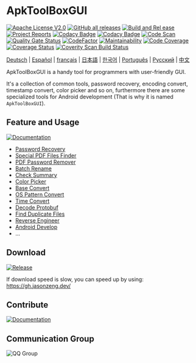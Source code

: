 # ApkToolBoxGUI

[![Apache License V2.0](https://img.shields.io/badge/license-Apache%202-green)](http://www.apache.org/licenses/LICENSE-2.0)
[![GitHub all releases](https://img.shields.io/github/downloads/jiangxincode/ApkToolBoxGUI/total)](https://github.com/jiangxincode/ApkToolBoxGUI/releases)
[![Build and Rel
ease](https://github.com/jiangxincode/ApkToolBoxGUI/actions/workflows/BuildAndRelease.yml/badge.svg)](https://github.com/jiangxincode/ApkToolBoxGUI/actions/workflows/BuildAndRelease.yml)
[![Project Reports](https://img.shields.io/badge/ApkToolBoxGUI-Reports-green.svg)](https://jiangxincode.github.io/ApkToolBoxGUI/project-reports.html)
[![Codacy Badge](https://app.codacy.com/project/badge/Grade/dab038ef9ed04bf1b73bd0031422b814)](https://app.codacy.com/gh/jiangxincode/ApkToolBoxGUI/dashboard?utm_source=gh&utm_medium=referral&utm_content=&utm_campaign=Badge_grade)
[![Codacy Badge](https://app.codacy.com/project/badge/Coverage/dab038ef9ed04bf1b73bd0031422b814)](https://app.codacy.com/gh/jiangxincode/ApkToolBoxGUI/dashboard?utm_source=gh&utm_medium=referral&utm_content=&utm_campaign=Badge_coverage)
[![Code Scan](https://img.shields.io/badge/Github-CodeScan-green)](https://github.com/jiangxincode/ApkToolBoxGUI/security/code-scanning)
[![Quality Gate Status](https://sonarcloud.io/api/project_badges/measure?project=jiangxincode_ApkToolBoxGUI&metric=alert_status)](https://sonarcloud.io/dashboard?id=jiangxincode_ApkToolBoxGUI)
[![CodeFactor](https://www.codefactor.io/repository/github/jiangxincode/apktoolboxgui/badge)](https://www.codefactor.io/repository/github/jiangxincode/apktoolboxgui)
[![Maintainability](https://qlty.sh/gh/jiangxincode/projects/ApkToolBoxGUI/maintainability.svg)](https://qlty.sh/gh/jiangxincode/projects/ApkToolBoxGUI)
[![Code Coverage](https://qlty.sh/gh/jiangxincode/projects/ApkToolBoxGUI/coverage.svg)](https://qlty.sh/gh/jiangxincode/projects/ApkToolBoxGUI)
[![Coverage Status](https://coveralls.io/repos/github/jiangxincode/ApkToolBoxGUI/badge.svg?branch=master)](https://coveralls.io/github/jiangxincode/ApkToolBoxGUI?branch=master)
[![Coverity Scan Build Status](https://scan.coverity.com/projects/19016/badge.svg)](https://scan.coverity.com/projects/jiangxincode-apktoolboxgui)


[Deutsch](https://www.readme-i18n.com/jiangxincode/ApkToolBoxGUI?lang=de) |
[Español](https://www.readme-i18n.com/jiangxincode/ApkToolBoxGUI?lang=es) |
[français](https://www.readme-i18n.com/jiangxincode/ApkToolBoxGUI?lang=fr) |
[日本語](https://www.readme-i18n.com/jiangxincode/ApkToolBoxGUI?lang=ja) |
[한국어](https://www.readme-i18n.com/jiangxincode/ApkToolBoxGUI?lang=ko) |
[Português](https://www.readme-i18n.com/jiangxincode/ApkToolBoxGUI?lang=pt) |
[Русский](https://www.readme-i18n.com/jiangxincode/ApkToolBoxGUI?lang=ru) |
[中文](https://www.readme-i18n.com/jiangxincode/ApkToolBoxGUI?lang=zh)

ApkToolBoxGUI is a handy tool for programmers with user-friendly GUI. 

It's a collection of common tools, password recovery, encoding convert, timestamp convert, color picker and so on, furthermore there are some specialized tools for Android development (That is why it is named `ApkToolBoxGUI`).

## Feature and Usage

[![Documentation](https://img.shields.io/badge/Documentation-文档-green.svg)](https://jiangxincode.github.io/ApkToolBoxGUI)

* [Password Recovery](https://jiangxincode.github.io/ApkToolBoxGUI/features/recovery_file_password.html)
* [Special PDF Files Finder](https://jiangxincode.github.io/ApkToolBoxGUI/features/pdf_finder.html)
* [PDF Password Remover](https://jiangxincode.github.io/ApkToolBoxGUI/features/pdf_password_remover.html)
* [Batch Rename](https://jiangxincode.github.io/ApkToolBoxGUI/features/batch_rename.html)
* [Check Summary](https://jiangxincode.github.io/ApkToolBoxGUI/features/check_summary.html)
* [Color Picker](https://jiangxincode.github.io/ApkToolBoxGUI/features/color_picker.html)
* [Base Convert](https://jiangxincode.github.io/ApkToolBoxGUI/features/convert_base.html)
* [OS Pattern Convert](https://jiangxincode.github.io/ApkToolBoxGUI/features/convert_os_pattern.html)
* [Time Convert](https://jiangxincode.github.io/ApkToolBoxGUI/features/convert_time_format.html)
* [Decode Protobuf](https://jiangxincode.github.io/ApkToolBoxGUI/features/decode_protobuf.html)
* [Find Duplicate Files](https://jiangxincode.github.io/ApkToolBoxGUI/features/find_duplicate_files.html)
* [Reverse Engineer](https://jiangxincode.github.io/ApkToolBoxGUI/features/reverse_engineer.html)
* [Android Develop](https://jiangxincode.github.io/ApkToolBoxGUI/features/android_i18n_operation.html)
* ...

## Download

[![Release](https://img.shields.io/badge/Download-Latest-green.svg)](https://github.com/jiangxincode/ApkToolBoxGUI/releases/latest)

If download speed is slow, you can speed up by using: <https://gh.jasonzeng.dev/>

## Contribute

[![Documentation](https://img.shields.io/badge/Contribute-共同参与-green.svg)](https://jiangxincode.github.io/ApkToolBoxGUI/contribute/how_to_contribute.html)

## Communication Group

![QQ Group](https://raw.githubusercontent.com/wiki/jiangxincode/ApkToolBoxGUI/QQ_Group.png)
